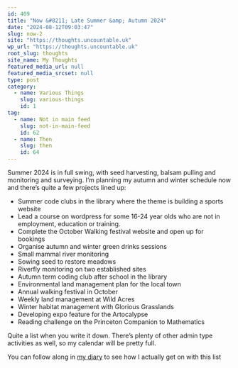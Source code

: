 ```yaml
---
id: 409
title: "Now &#8211; Late Summer &amp; Autumn 2024"
date: "2024-08-12T09:03:47"
slug: now-2
site: "https://thoughts.uncountable.uk"
wp_url: "https://thoughts.uncountable.uk"
root_slug: thoughts
site_name: My Thoughts
featured_media_url: null
featured_media_srcset: null
type: post
category:
  - name: Various Things
    slug: various-things
    id: 1
tag:
  - name: Not in main feed
    slug: not-in-main-feed
    id: 62
  - name: Then
    slug: then
    id: 64
---
```



<p>Summer 2024 is in full swing, with seed harvesting, balsam pulling and monitoring and surveying.  I&#8217;m planning my autumn and winter schedule now and there&#8217;s quite a few projects lined up:</p>



<ul class="wp-block-list">
<li>Summer code clubs in the library where the theme is building a sports website</li>



<li>Lead a course on wordpress for some 16-24 year olds who are not in employment, education or training.</li>



<li>Complete the October Walking festival website and open up for bookings</li>



<li>Organise autumn and winter green drinks sessions</li>



<li>Small mammal river monitoring</li>



<li>Sowing seed to restore meadows</li>



<li>Riverfly monitoring on two established sites</li>



<li>Autumn term coding club after school in the library</li>



<li>Environmental land management plan for the local town</li>



<li>Annual walking festival in October</li>



<li>Weekly land management at Wild Acres</li>



<li>Winter habitat management with Glorious Grasslands</li>



<li>Developing expo feature for the Artocalypse</li>



<li>Reading challenge on the Princeton Companion to Mathematics</li>
</ul>



<p>Quite a list when you write it down.  There&#8217;s plenty of other admin type activities as well, so my calendar will be pretty full.</p>



<p>You can follow along in <a href="https://diary.uncountable.uk/">my diary</a> to see how I actually get on with this list</p>
